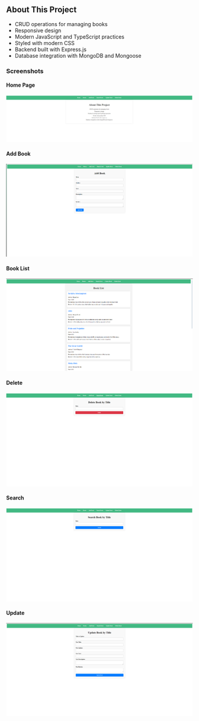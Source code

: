## About This Project

- CRUD operations for managing books
- Responsive design
- Modern JavaScript and TypeScript practices
- Styled with modern CSS
- Backend built with Express.js
- Database integration with MongoDB and Mongoose

### Screenshots

#### Home Page
![Home Page](images/HomePage.png)

#### Add Book
![Add Book](images/AddBook.png)

#### Book List
![Book List](images/BookList.png)

#### Delete
![Delete](images/Delete.png)

#### Search
![Search](images/Search.png)

#### Update
![Update](images/Update.png)

